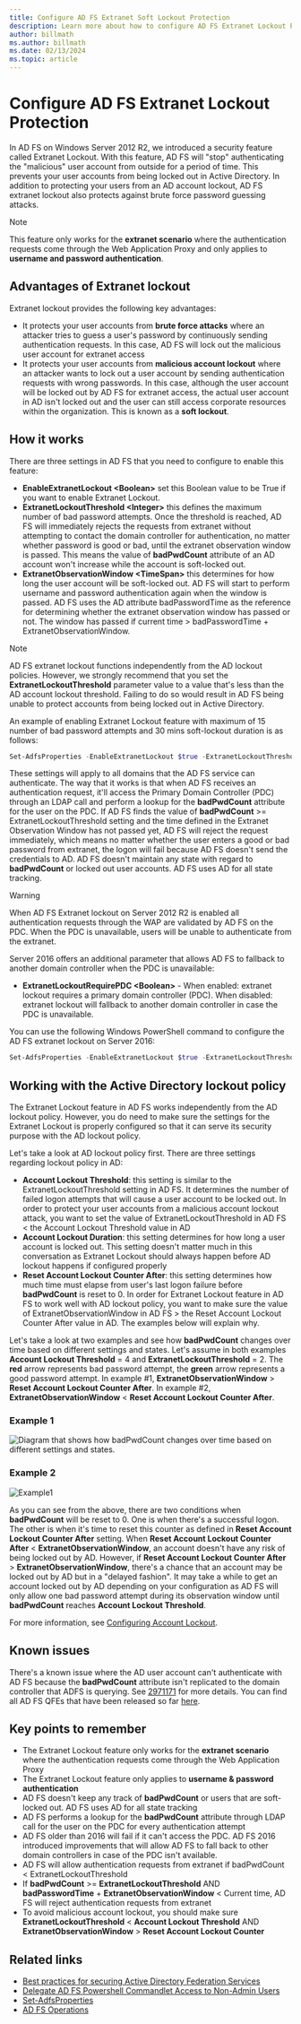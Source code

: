 ```yaml
---
title: Configure AD FS Extranet Soft Lockout Protection
description: Learn more about how to configure AD FS Extranet Lockout Protection
author: billmath
ms.author: billmath
ms.date: 02/13/2024
ms.topic: article
---
```


# Configure AD FS Extranet Lockout Protection

In AD FS on Windows Server 2012 R2, we introduced a security feature called Extranet Lockout. With this feature, AD FS will "stop" authenticating the "malicious" user account from outside for a period of time. This prevents your user accounts from being locked out in Active Directory. In addition to protecting your users from an AD account lockout, AD FS extranet lockout also protects against brute force password guessing attacks.

> [!NOTE]
> This feature only works for the **extranet scenario** where the authentication requests come through the Web Application Proxy and only applies to **username and password authentication**.

## Advantages of Extranet lockout

Extranet lockout provides the following key advantages:

- It protects your user accounts from **brute force attacks** where an attacker tries to guess a user's password by continuously sending authentication requests. In this case, AD FS will lock out the malicious user account for extranet access
- It protects your user accounts from **malicious account lockout** where an attacker wants to lock out a user account by sending authentication requests with wrong passwords. In this case, although the user account will be locked out by AD FS for extranet access, the actual user account in AD isn't locked out and the user can still access corporate resources within the organization. This is known as a **soft lockout**.

## How it works

There are three settings in AD FS that you need to configure to enable this feature:

- **EnableExtranetLockout &lt;Boolean&gt;** set this Boolean value to be True if you want to enable Extranet Lockout.
- **ExtranetLockoutThreshold &lt;Integer&gt;** this defines the maximum number of bad password attempts. Once the threshold is reached, AD FS will immediately rejects the requests from extranet without attempting to contact the domain controller for authentication, no matter whether password is good or bad, until the extranet observation window is passed. This means the value of **badPwdCount** attribute of an AD account won't increase while the account is soft-locked out.
- **ExtranetObservationWindow &lt;TimeSpan&gt;** this determines for how long the user account will be soft-locked out. AD FS will start to perform username and password authentication again when the window is passed. AD FS uses the AD attribute badPasswordTime as the reference for determining whether the extranet observation window has passed or not. The window has passed if current time > badPasswordTime + ExtranetObservationWindow.

> [!NOTE]
> AD FS extranet lockout functions independently from the AD lockout policies. However, we strongly recommend that you set the **ExtranetLockoutThreshold** parameter value to a value that's less than the AD account lockout threshold. Failing to do so would result in AD FS being unable to protect accounts from being locked out in Active Directory.

An example of enabling Extranet Lockout feature with maximum of 15 number of bad password attempts and 30 mins soft-lockout duration is as follows:

```powershell
Set-AdfsProperties -EnableExtranetLockout $true -ExtranetLockoutThreshold 15 -ExtranetObservationWindow (new-timespan -Minutes 30)
```

These settings will apply to all domains that the AD FS service can authenticate. The way that it works is that when AD FS receives an authentication request, it'll access the Primary Domain Controller (PDC) through an LDAP call and perform a lookup for the **badPwdCount** attribute for the user on the PDC. If AD FS finds the value of **badPwdCount** >= ExtranetLockoutThreshold setting and the time defined in the Extranet Observation Window has not passed yet, AD FS will reject the request immediately, which means no matter whether the user enters a good or bad password from extranet, the logon will fail because AD FS doesn't send the credentials to AD. AD FS doesn't maintain any state with regard to **badPwdCount** or locked out user accounts. AD FS uses AD for all state tracking.

> [!warning]
> When AD FS Extranet lockout on Server 2012 R2 is enabled all authentication requests through the WAP are validated by AD FS on the PDC. When the PDC is unavailable, users will be unable to authenticate from the extranet.

Server 2016 offers an additional parameter that allows AD FS to fallback to another domain controller when the PDC is unavailable:

- **ExtranetLockoutRequirePDC &lt;Boolean&gt;** - When enabled: extranet lockout requires a primary domain controller (PDC). When disabled: extranet lockout will fallback to another domain controller in case the PDC is unavailable.

You can use the following Windows PowerShell command to configure the AD FS extranet lockout on Server 2016:

```powershell
Set-AdfsProperties -EnableExtranetLockout $true -ExtranetLockoutThreshold 15 -ExtranetObservationWindow (new-timespan -Minutes 30) -ExtranetLockoutRequirePDC $false
```

## Working with the Active Directory lockout policy

The Extranet Lockout feature in AD FS works independently from the AD lockout policy. However, you do need to make sure the settings for the Extranet Lockout is properly configured so that it can serve its security purpose with the AD lockout policy.

Let's take a look at AD lockout policy first. There are three settings regarding lockout policy in AD:

- **Account Lockout Threshold**: this setting is similar to the ExtranetLockoutThreshold setting in AD FS. It determines the number of failed logon attempts that will cause a user account to be locked out. In order to protect your user accounts from a malicious account lockout attack, you want to set the value of ExtranetLockoutThreshold in AD FS &lt; the Account Lockout Threshold value in AD
- **Account Lockout Duration**: this setting determines for how long a user account is locked out. This setting doesn't matter much in this conversation as Extranet Lockout should always happen before AD lockout happens if configured properly
- **Reset Account Lockout Counter After**: this setting determines how much time must elapse from user's last logon failure before **badPwdCount** is reset to 0. In order for Extranet Lockout feature in AD FS to work well with AD lockout policy, you want to make sure the value of ExtranetObservationWindow in AD FS &gt; the Reset Account Lockout Counter After value in AD. The examples below will explain why.

Let's take a look at two examples and see how **badPwdCount** changes over time based on different settings and states. Let's assume in both examples **Account Lockout Threshold** = 4 and **ExtranetLockoutThreshold** = 2. The **red** arrow represents bad password attempt, the **green** arrow represents a good password attempt. In example #1, **ExtranetObservationWindow** &gt; **Reset Account Lockout Counter After**. In example #2, **ExtranetObservationWindow** &lt; **Reset Account Lockout Counter After**.

### Example 1

![Diagram that shows how badPwdCount changes over time based on different settings and states.](media/Configure-AD-FS-Extranet-Lockout-Protection/one.png)

### Example 2

![Example1](media/Configure-AD-FS-Extranet-Lockout-Protection/two.png)

As you can see from the above, there are two conditions when **badPwdCount** will be reset to 0. One is when there's a successful logon. The other is when it's time to reset this counter as defined in **Reset Account Lockout Counter After** setting. When **Reset Account Lockout Counter After** &lt; **ExtranetObservationWindow**, an account doesn't have any risk of being locked out by AD. However, if **Reset Account Lockout Counter After** &gt; **ExtranetObservationWindow**, there's a chance that an account may be locked out by AD but in a "delayed fashion". It may take a while to get an account locked out by AD depending on your configuration as AD FS will only allow one bad password attempt during its observation window until **badPwdCount** reaches **Account Lockout Threshold**.

For more information, see [Configuring Account Lockout](/archive/blogs/secguide/configuring-account-lockout).

## Known issues

There's a known issue where the AD user account can't authenticate with AD FS because the **badPwdCount** attribute isn't replicated to the domain controller that ADFS is querying. See [2971171](https://support.microsoft.com/help/2971171/adfs-authentication-issue-for-active-directory-users-when-extranet-loc) for more details. You can find all AD FS QFEs that have been released so far [here](../deployment/updates-for-active-directory-federation-services-ad-fs.md).

## Key points to remember

- The Extranet Lockout feature only works for the **extranet scenario** where the authentication requests come through the Web Application Proxy
- The Extranet Lockout feature only applies to **username & password authentication**
- AD FS doesn't keep any track of **badPwdCount** or users that are soft-locked out. AD FS uses AD for all state tracking
- AD FS performs a lookup for the **badPwdCount** attribute through LDAP call for the user on the PDC for every authentication attempt
- AD FS older than 2016 will fail if it can't access the PDC. AD FS 2016 introduced improvements that will allow AD FS to fall back to other domain controllers in case of the PDC isn't available.
- AD FS will allow authentication requests from extranet if badPwdCount < ExtranetLockoutThreshold
- If **badPwdCount** >= **ExtranetLockoutThreshold** AND **badPasswordTime** + **ExtranetObservationWindow** < Current time, AD FS will reject authentication requests from extranet
- To avoid malicious account lockout, you should make sure **ExtranetLockoutThreshold** < **Account Lockout Threshold** AND **ExtranetObservationWindow** > **Reset Account Lockout Counter**


## Related links

- [Best practices for securing Active Directory Federation Services](../../ad-fs/deployment/best-practices-securing-ad-fs.md)
- [Delegate AD FS Powershell Commandlet Access to Non-Admin Users](delegate-ad-fs-pshell-access.md)
- [Set-AdfsProperties](/powershell/module/adfs/set-adfsproperties)
- [AD FS Operations](../ad-fs-operations.md)
